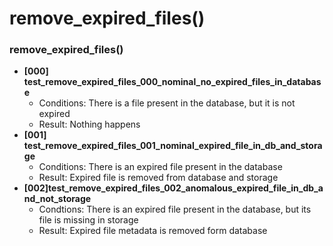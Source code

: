 # remove_expired_files()

### remove_expired_files()
- **[000] test_remove_expired_files_000_nominal_no_expired_files_in_database**
  - Conditions: There is a file present in the database, but it is not expired
  - Result: Nothing happens
- **[001] test_remove_expired_files_001_nominal_expired_file_in_db_and_storage**
  - Conditions: There is an expired file present in the database
  - Result: Expired file is removed from database and storage
- **[002]test_remove_expired_files_002_anomalous_expired_file_in_db_and_not_storage**
  - Condtions: There is an expired file present in the database, but its file is missing in storage
  - Result: Expired file metadata is removed form database